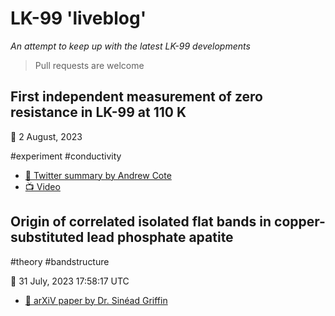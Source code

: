 # LK-99 'liveblog'

_An attempt to keep up with the latest LK-99 developments_

> Pull requests are welcome

## First independent measurement of zero resistance in LK-99 at 110 K

📅 2 August, 2023

#experiment #conductivity 

- [🧵 Twitter summary by Andrew Cote](https://twitter.com/Andercot/status/1686805961124855810)
- [📺 Video](https://targum.video/v/2023/8/2/79065d85347d0a5dececb858f7e3acbd/)

## Origin of correlated isolated flat bands in copper-substituted lead phosphate apatite

#theory #bandstructure

📅 31 July, 2023 17:58:17 UTC

- [📄 arXiV paper by Dr. Sinéad Griffin](https://arxiv.org/abs/2307.16892)
